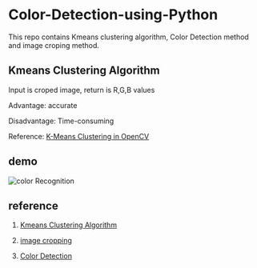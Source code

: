 # Color-Detection-using-Python

This repo contains Kmeans clustering algorithm, Color Detection method and image croping method.

## Kmeans Clustering Algorithm

Input is croped image, return is R,G,B values

Advantage: accurate

Disadvantage: Time-consuming

Reference:  [K-Means Clustering in OpenCV](https://docs.opencv.org/3.0-beta/doc/py_tutorials/py_ml/py_kmeans/py_kmeans_opencv/py_kmeans_opencv.html)

## demo
![color Recognition](https://github.com/Pradeep-Shinde/Color-Detection-using-Python/blob/master/Color%20Detection.gif)

## reference
1. [Kmeans Clustering Algorithm](https://github.com/walton-wang929/Color_Recognition/blob/master/Color_Recognition_Kmeans.py)

2. [image cropping](https://www.pyimagesearch.com/2015/03/09/capturing-mouse-click-events-with-python-and-opencv/)

3. [Color Detection](https://data-flair.training/blogs/project-in-python-colour-detection/)
